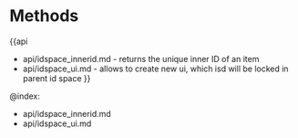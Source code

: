 Methods
=======

{{api
- api/idspace_innerid.md - returns the unique inner ID of an item
- api/idspace_ui.md - allows to create new ui, which isd will be locked in parent id space
}}

@index:
- api/idspace_innerid.md
- api/idspace_ui.md


